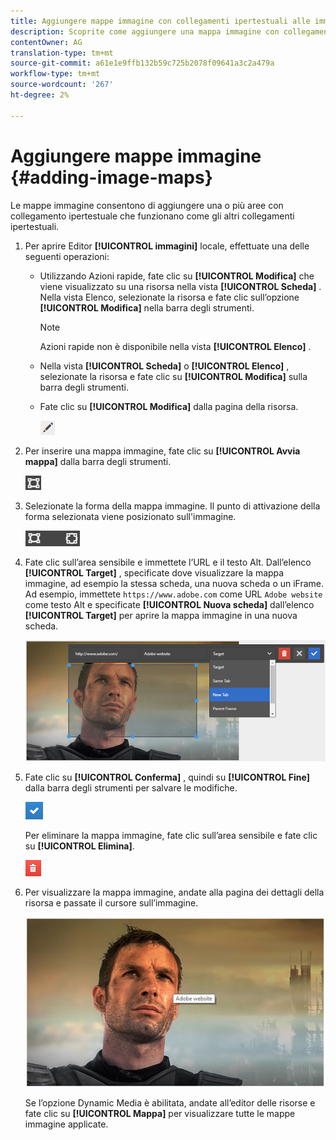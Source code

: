 ```yaml
---
title: Aggiungere mappe immagine con collegamenti ipertestuali alle immagini digitali
description: Scoprite come aggiungere una mappa immagine con collegamenti ipertestuali a un’immagine.
contentOwner: AG
translation-type: tm+mt
source-git-commit: a61e1e9ffb132b59c725b2078f09641a3c2a479a
workflow-type: tm+mt
source-wordcount: '267'
ht-degree: 2%

---
```



# Aggiungere mappe immagine {#adding-image-maps}

Le mappe immagine consentono di aggiungere una o più aree con collegamento ipertestuale che funzionano come gli altri collegamenti ipertestuali.

1. Per aprire Editor **[!UICONTROL immagini]** locale, effettuate una delle seguenti operazioni:

   * Utilizzando Azioni rapide, fate clic su **[!UICONTROL Modifica]** che viene visualizzato su una risorsa nella vista **[!UICONTROL Scheda]** . Nella vista Elenco, selezionate la risorsa e fate clic sull’opzione **[!UICONTROL Modifica]** nella barra degli strumenti.

      >[!NOTE]
      >
      >Azioni rapide non è disponibile nella vista **[!UICONTROL Elenco]** .

   * Nella vista **[!UICONTROL Scheda]** o **[!UICONTROL Elenco]** , selezionate la risorsa e fate clic su **[!UICONTROL Modifica]** sulla barra degli strumenti.
   * Fate clic su **[!UICONTROL Modifica]** dalla pagina della risorsa.

      ![chlimage_1-420](assets/chlimage_1-420.png)

1. Per inserire una mappa immagine, fate clic su **[!UICONTROL Avvia mappa]** dalla barra degli strumenti.

   ![chlimage_1-421](assets/chlimage_1-421.png)

1. Selezionate la forma della mappa immagine. Il punto di attivazione della forma selezionata viene posizionato sull&#39;immagine.

   ![chlimage_1-422](assets/chlimage_1-422.png)

1. Fate clic sull’area sensibile e immettete l’URL e il testo Alt. Dall’elenco **[!UICONTROL Target]** , specificate dove visualizzare la mappa immagine, ad esempio la stessa scheda, una nuova scheda o un iFrame. Ad esempio, immettete `https://www.adobe.com` come URL `Adobe website` come testo Alt e specificate **[!UICONTROL Nuova scheda]** dall’elenco **[!UICONTROL Target]** per aprire la mappa immagine in una nuova scheda.

   ![chlimage_1-423](assets/chlimage_1-423.png)

1. Fate clic su **[!UICONTROL Conferma]** , quindi su **[!UICONTROL Fine]** dalla barra degli strumenti per salvare le modifiche.

   ![chlimage_1-424](assets/chlimage_1-424.png)

   Per eliminare la mappa immagine, fate clic sull’area sensibile e fate clic su **[!UICONTROL Elimina]**.

   ![chlimage_1-425](assets/chlimage_1-425.png)

1. Per visualizzare la mappa immagine, andate alla pagina dei dettagli della risorsa e passate il cursore sull’immagine.

   ![chlimage_1-426](assets/chlimage_1-426.png)

   Se l’opzione Dynamic Media è abilitata, andate all’editor delle risorse e fate clic su **[!UICONTROL Mappa]** per visualizzare tutte le mappe immagine applicate.
